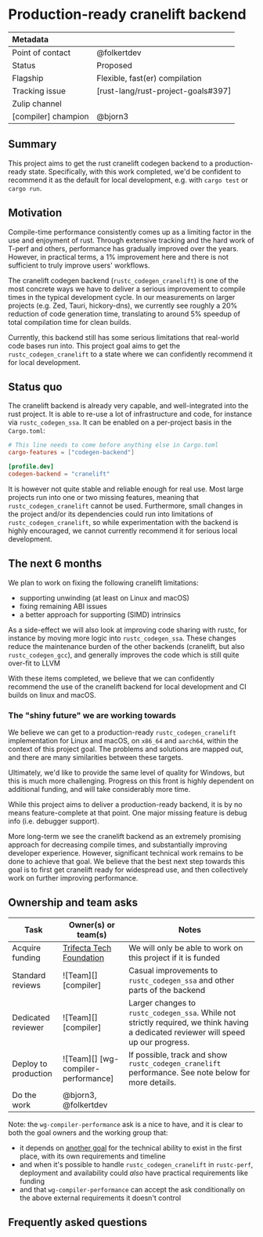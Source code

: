 # Production-ready cranelift backend

| Metadata            |                                    |
| :------------------ | :--------------------------------- |
| Point of contact    | @folkertdev                        |
| Status              | Proposed                           |
| Flagship            | Flexible, fast(er) compilation     |
| Tracking issue      | [rust-lang/rust-project-goals#397] |
| Zulip channel       |                                    |
| [compiler] champion | @bjorn3                            |

## Summary

This project aims to get the rust cranelift codegen backend to a production-ready state. Specifically, with this work completed, we'd be confident to recommend it as the default for local development, e.g. with `cargo test` or `cargo run`. 

## Motivation

Compile-time performance consistently comes up as a limiting factor in the use and enjoyment of rust. Through extensive tracking and the hard work of T-perf and others, performance has gradually improved over the years. However, in practical terms, a 1% improvement here and there is not sufficient to truly improve users' workflows.  

The cranelift codegen backend (`rustc_codegen_cranelift`) is one of the most concrete ways we have to deliver a serious improvement to compile times in the typical development cycle.  In our measurements on larger projects (e.g. Zed, Tauri, hickory-dns), we currently see roughly a 20% reduction of code generation time, translating to around 5% speedup of total compilation time for clean builds.

Currently, this backend still has some serious limitations that real-world code bases run into. This project goal aims to get the `rustc_codegen_cranelift` to a state where we can confidently recommend it for local development. 

## Status quo

The cranelift backend is already very capable, and well-integrated into the rust project. It is able to re-use a lot of infrastructure and code, for instance via `rustc_codegen_ssa`. It can be enabled on a per-project basis in the `Cargo.toml`:

```toml
# This line needs to come before anything else in Cargo.toml
cargo-features = ["codegen-backend"]

[profile.dev]
codegen-backend = "cranelift"
```

It is however not quite stable and reliable enough for real use. Most large projects run into one or two missing features, meaning that `rustc_codegen_cranelift` cannot be used. Furthermore, small changes in the project and/or its dependencies could run into limitations of `rustc_codegen_cranelift`, so while experimentation with the backend is highly encouraged, we cannot currently recommend it for serious local development.

## The next 6 months

We plan to work on fixing the following cranelift limitations:

- supporting unwinding (at least on Linux and macOS)
- fixing remaining ABI issues
- a better approach for supporting (SIMD) intrinsics

As a side-effect we will also look at improving code sharing with rustc, for instance by moving more logic into `rustc_codegen_ssa`. These changes reduce the maintenance burden of the other backends (cranelift, but also `rustc_codegen_gcc`), and generally improves the code which is still quite over-fit to LLVM

With these items completed, we believe that we can confidently recommend the use of the cranelift backend for local development and CI builds on linux and macOS.

### The "shiny future" we are working towards

We believe we can get to a production-ready `rustc_codegen_cranelift` implementation for Linux and macOS, on `x86_64` and `aarch64`, within the context of this project goal. The problems and solutions are mapped out, and there are many similarities between these targets.

Ultimately, we'd like to provide the same level of quality for Windows, but this is much more challenging. Progress on this front is highly dependent on additional funding, and will take considerably more time.

While this project aims to deliver a production-ready backend, it is by no means feature-complete at that point. One major missing feature is debug info (i.e. debugger support).

More long-term we see the cranelift backend as an extremely promising approach for decreasing compile times, and substantially improving developer experience. However, significant technical work remains to be done to achieve that goal. We believe that the best next step towards this goal is to first get cranelift ready for widespread use, and then collectively work on further improving performance.

## Ownership and team asks

| Task                 | Owner(s) or team(s)                 | Notes                                                                                                                                |
| -------------------- | ----------------------------------- | ------------------------------------------------------------------------------------------------------------------------------------ |
| Acquire funding      | [Trifecta Tech Foundation]          | We will only be able to work on this project if it is funded                                                                         |
| Standard reviews     | ![Team][] [compiler]                | Casual improvements to `rustc_codegen_ssa` and other parts of the backend                                                            |
| Dedicated reviewer   | ![Team][] [compiler]                | Larger changes to `rustc_codegen_ssa`. While not strictly required, we think having a dedicated reviewer will speed up our progress. |
| Deploy to production | ![Team][] [wg-compiler-performance] | If possible, track and show `rustc_codegen_cranelift` performance. See note below for more details.                                  |
| Do the work          | @bjorn3, @folkertdev                |                                                                                                                                      |

Note: the `wg-compiler-performance` ask is a nice to have, and it is clear to both the goal owners and the working group that:
- it depends on [another goal][rustc-perf infra] for the technical ability to exist in the first place, with its own requirements and timeline
- and when it's possible to handle `rustc_codegen_cranelift` in `rustc-perf`, deployment and availability could *also* have practical requirements like funding
- and that `wg-compiler-performance` can accept the ask conditionally on the above external requirements it doesn't control

[Trifecta Tech Foundation]: https://github.com/trifectatechfoundation
[rustc-perf infra]: https://rust-lang.github.io/rust-project-goals/2025h2/rustc-perf-improvements.html

## Frequently asked questions
